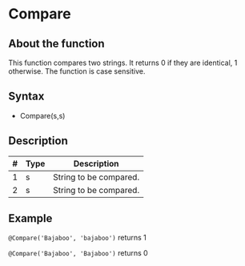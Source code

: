 ﻿# Compare
## About the function
This function compares two strings. It returns 0 if they are identical, 1
otherwise. The function is case sensitive.

## Syntax
- Compare(s,s)

## Description

| # | Type | Description |
|---|---|---|
| 1 | s | String to be compared. |
| 2 | s | String to be compared. |

## Example
`@Compare('Bajaboo', 'bajaboo')` returns 1

`@Compare('Bajaboo', 'Bajaboo')` returns 0
